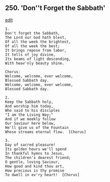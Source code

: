 
## 250.  'Don''t Forget the Sabbath'
[edit](https://docs.google.com/document/d/1s8pgcToUExY1Qtzzqp1zmyYyebRYPfQS/edit?mode=html)



    1.
    Don't forget the Sabbath,
    The Lord our God hath blest,
    Of all the week the brightest,
    Of all the week the best;
    It brings repose from labor,
    It tells of joy divine,
    Its beams of light descending,
    With heav'nly beauty shine.

    Chorus:
    Welcome, welcome, ever welcome,
    Blessed Sabbath day.
    Welcome, welcome, ever welcome,
    Blessed Sabbath day.

    2.
    Keep the Sabbath holy,
    And worship him today,
    Who said to his disciples
    "I am the Living Way;"
    And if we meekly follow
    Our Saviour here below,
    He'll give us of the Fountain
    Whose streams eternal flow.  [Chorus]

    3.
    Day of sacred pleasure!
    Its golden hours we'll spend
    In thankful hymns to Jesus,
    The children's dearest friend;
    O gentle, loving Saviour,
    How good and kind thou art,
    How precious is thy promise
    To dwell in ev'ry heart!  [Chorus]
